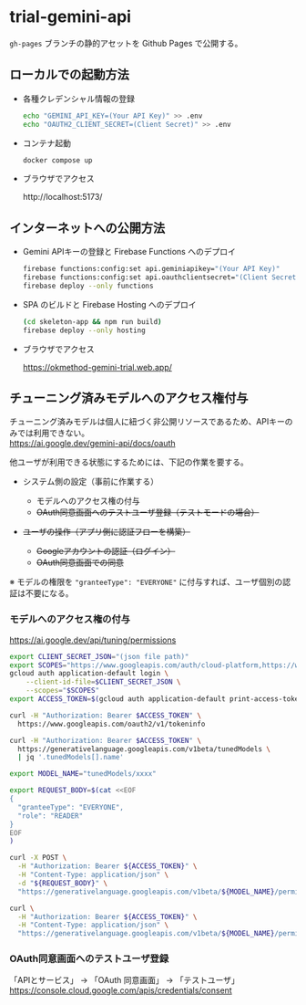 # trial-gemini-api

`gh-pages` ブランチの静的アセットを Github Pages で公開する。

## ローカルでの起動方法

- 各種クレデンシャル情報の登録

  ```sh
  echo "GEMINI_API_KEY=(Your API Key)" >> .env
  echo "OAUTH2_CLIENT_SECRET=(Client Secret)" >> .env
  ```

- コンテナ起動

  ```sh
  docker compose up
  ```

- ブラウザでアクセス

  http://localhost:5173/

## インターネットへの公開方法

- Gemini APIキーの登録と Firebase Functions へのデプロイ

  ```sh
  firebase functions:config:set api.geminiapikey="(Your API Key)"
  firebase functions:config:set api.oauthclientsecret="(Client Secret)"
  firebase deploy --only functions
  ```

- SPA のビルドと Firebase Hosting へのデプロイ

  ```sh
  (cd skeleton-app && npm run build)
  firebase deploy --only hosting
  ```

- ブラウザでアクセス

  https://okmethod-gemini-trial.web.app/

## チューニング済みモデルへのアクセス権付与

チューニング済みモデルは個人に紐づく非公開リソースであるため、APIキーのみでは利用できない。  
https://ai.google.dev/gemini-api/docs/oauth


他ユーザが利用できる状態にするためには、下記の作業を要する。

- システム側の設定（事前に作業する）
  - モデルへのアクセス権の付与
  - ~~OAuth同意画面へのテストユーザ登録（テストモードの場合）~~
  
- ~~ユーザの操作（アプリ側に認証フローを構築）~~
  - ~~Googleアカウントの認証（ログイン）~~
  - ~~OAuth同意画面での同意~~

※ モデルの権限を `"granteeType": "EVERYONE"` に付与すれば、ユーザ個別の認証は不要になる。

### モデルへのアクセス権の付与

https://ai.google.dev/api/tuning/permissions

```sh
export CLIENT_SECRET_JSON="(json file path)"
export SCOPES="https://www.googleapis.com/auth/cloud-platform,https://www.googleapis.com/auth/generative-language.tuning,https://www.googleapis.com/auth/generative-language.retriever"
gcloud auth application-default login \
    --client-id-file=$CLIENT_SECRET_JSON \
    --scopes="$SCOPES"
export ACCESS_TOKEN=$(gcloud auth application-default print-access-token)

curl -H "Authorization: Bearer $ACCESS_TOKEN" \
  https://www.googleapis.com/oauth2/v1/tokeninfo 

curl -H "Authorization: Bearer $ACCESS_TOKEN" \
  https://generativelanguage.googleapis.com/v1beta/tunedModels \
  | jq '.tunedModels[].name'

export MODEL_NAME="tunedModels/xxxx"

export REQUEST_BODY=$(cat <<EOF
{
  "granteeType": "EVERYONE",
  "role": "READER"
}
EOF
)

curl -X POST \
  -H "Authorization: Bearer ${ACCESS_TOKEN}" \
  -H "Content-Type: application/json" \
  -d "${REQUEST_BODY}" \
  "https://generativelanguage.googleapis.com/v1beta/${MODEL_NAME}/permissions"

curl \
  -H "Authorization: Bearer ${ACCESS_TOKEN}" \
  -H "Content-Type: application/json" \
  "https://generativelanguage.googleapis.com/v1beta/${MODEL_NAME}/permissions"

```

### OAuth同意画面へのテストユーザ登録

「APIとサービス」 -> 「OAuth 同意画面」 -> 「テストユーザ」
https://console.cloud.google.com/apis/credentials/consent
